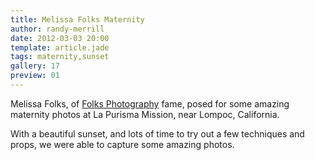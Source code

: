 ```yaml
---
title: Melissa Folks Maternity
author: randy-merrill
date: 2012-03-03 20:00
template: article.jade
tags: maternity,sunset
gallery: 17
preview: 01
---
```


Melissa Folks, of [Folks Photography](https://www.facebook.com/FolksPhotography) fame, posed for some amazing maternity photos at La Purisma Mission, near Lompoc, California.

With a beautiful sunset, and lots of time to try out a few techniques and props, we were able to capture some amazing photos.
